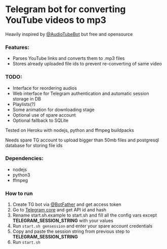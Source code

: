 # Telegram bot for converting YouTube videos to mp3

Heavily inspired by [@AudioTubeBot](t.me/AudioTubeBot) but free and opensource  

### Features:
* Parses YouTube links and converts them to .mp3 files
* Stores already uploaded file ids to prevent re-converting of same video

### TODO:
* Interface for reordering audios
* Web interface for Telegram authentication and automatic session storage in DB
* Playlists(?)
* Some animation for downloading stage
* Optional use of spare account
* Optional fallback to SQLite

Tested on Heroku with nodejs, python and ffmpeg buildpacks

Needs spare TG account to upload bigger than 50mb files and postgresql database for storing file ids

### Dependencies:
* nodejs
* python3
* ffmpeg

### How to run
1. Create TG bot via [@BotFather](t.me/BotFather) and get access token
2. Go to [Telegram core](https://my.telegram.org) and get API id and hash
3. Rename start.sh.example to start.sh and fill all the config vars except **TELEGRAM_SESSION_STRING** with your values
4. Run `start.sh gensession` and enter your spare account credentials
5. Copy and paste the session string from  previous step to **TELEGRAM_SESSION_STRING**
6. Run `start.sh`
